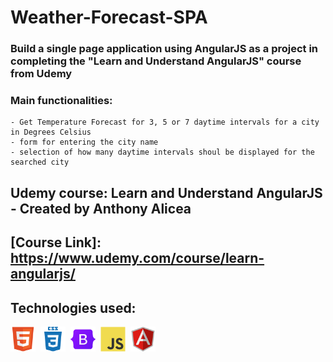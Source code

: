 # Weather-Forecast-SPA

### Build a single page application using AngularJS as a project in completing the "Learn and Understand AngularJS" course from Udemy
  ### Main functionalities:
    - Get Temperature Forecast for 3, 5 or 7 daytime intervals for a city in Degrees Celsius
    - form for entering the city name
    - selection of how many daytime intervals shoul be displayed for the searched city
  
  ## Udemy course: Learn and Understand AngularJS - Created by Anthony Alicea
  ## [Course Link]: https://www.udemy.com/course/learn-angularjs/
  
## Technologies used:
<div>
  <img src="https://github.com/devicons/devicon/blob/master/icons/html5/html5-original.svg" title="HTML5" alt="HTML" width="40" height="40"/>&nbsp;
  <img src="https://github.com/devicons/devicon/blob/master/icons/css3/css3-plain-wordmark.svg"  title="CSS3" alt="CSS" width="40" height="40"/>&nbsp;
  <img src="https://github.com/devicons/devicon/blob/master/icons/bootstrap/bootstrap-original.svg "  title="Bootstrap" alt="Bootstrap" width="40" height="40"/>&nbsp;
  <img src="https://github.com/devicons/devicon/blob/master/icons/javascript/javascript-original.svg" title="JavaScript" alt="JavaScript" width="40" height="40"/>&nbsp;
  <img src="https://github.com/devicons/devicon/blob/master/icons/angularjs/angularjs-original.svg" title="AngularJS" alt="AngularJS" width="40" height="40"/>&nbsp;
</div>
